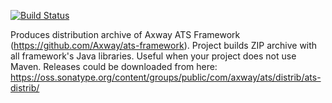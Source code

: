 [![Build Status](https://travis-ci.org/Axway/ats-distrib.svg?branch=master)](https://travis-ci.org/Axway/ats-distrib)

Produces distribution archive of Axway ATS Framework (https://github.com/Axway/ats-framework). Project builds ZIP archive with all framework's Java libraries. Useful when your project does not use Maven.
Releases could be downloaded from here: https://oss.sonatype.org/content/groups/public/com/axway/ats/distrib/ats-distrib/
